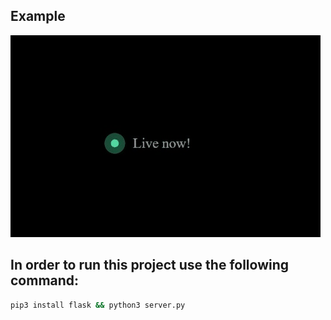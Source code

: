 ## Example

![Screenshot](/example.gif)

## In order to run this project use the following command:

```sh
pip3 install flask && python3 server.py
```